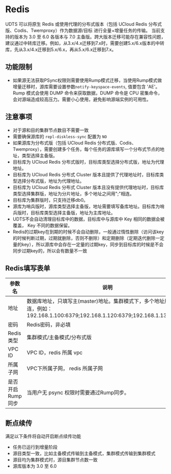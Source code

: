 # Redis

UDTS 可以将原生 Redis 或使用代理的分布式版本（包括 UCloud Redis 分布式版、Codis、Twemproxy）作为数据源/目标 进行全量+增量任务的传输。
当前支持的版本为 3.0 至 6.0 各版本与 7.0 主备版。跨大版本迁移可能存在兼容性问题，建议通过中转库迁移。例如，从3.x/4.x迁移到7.x时，需要创建5.x/6.x版本的中转库，先从3.x/4.x迁移到5.x/6.x，再从5.x/6.x迁移到7.x。

## 功能限制
- 如果源无法获取PSync权限则需要使用Rump模式迁移，当使用Rump模式做增量迁移时，源库需要设置参数`notify-keyspace-events`, 值要包含 'AE'。Rump 模式会使用 DUMP 命令来获取数据，DUMP 命令是 CPU 密集命令，会对源端造成较高压力。需要小心使用，避免影响源端实例的可用性。

## 注意事项
- 对于源和目的集群节点数目不需要一致
- 需要确保源库的 `repl-diskless-sync` 配置为 `NO`
- 如果源库为分布式版（包括 UCloud Redis 分布式版、Codis、Twemproxy），需要创建多个任务，每个任务的源库填写一个分布式节点的地址，类型选择主备版。
- 目标库为 UCloud Redis 分布式版时，目标库类型选择分布式版，地址为代理地址。
- 目标库为 UCloud Redis 分布式 Cluster 版本且提供了代理地址时，目标库类型选择分布式版，地址为代理地址。
- 目标库为 UCloud Redis 分布式 Cluster 版本且没有提供代理地址时，目标库类型选择集群版，地址为分片地址，多个地址之间用";"相连。
- 目标库为集群版时，只支持迁移db0。
- 源库为哨兵版时，源库类型选择主备版，地址需要填写备库地址。目标库为哨兵版时，目标库类型选择主备版，地址为主库地址。
- UDTS不会自动清理目标库中的数据，目标库中与源库中 Key 相同的数据会被覆盖， Key 不同的数据保留。
- Redis的过期key在到期的时候不会自动删除，一般通过惰性删除（访问该key的时候判断过期，过期就删除，否则不删除）和定期删除（定期迭代删除一定量的key），所以源库中会存在一定量的过期key，同步到目标库的时候是不会同步过期key的，所以会有数量不一致

## Redis填写表单

| 参数名           | 说明                                                                                                                        |
|------------------|---------------------------------------------------------------------------------------------------------------------------|
| 地址             | 数据库地址，只填写主(master)地址。集群模式下，多个地址用";"相连，例如：192.168.1.100:6379;192.168.1.120:6379;192.168.1.130:26379 |
| 密码             | Redis密码，非必填                                                                                                            |
| Redis类型        | 集群模式/主备模式/分布式版                                                                        |
| VPC ID           | VPC ID，redis 所属 vpc                                                                                                       |
| 所属子网         | VPC下所属子网， redis 所属子网                                                                                               |
| 是否开启Rump同步 | 当用户无 psync 权限时需要通过Rump同步。                                                                                      |

## 断点续传
满足以下条件将自动开启断点续传功能
- 任务已运行到增量阶段
- 源目类型一致，比如主备模式传输到主备模式，集群模式传输到集群模式
- 源目均为集群模式时，源目集群节点数一致
- 源库版本为 3.0 至 6.0
